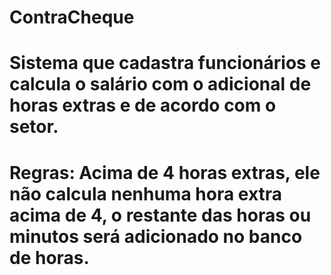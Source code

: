 # ContraCheque
# Sistema que cadastra funcionários e calcula o salário com o adicional de horas extras e de acordo com o setor.
# Regras: Acima de 4 horas extras, ele não calcula nenhuma hora extra acima de 4, o restante das horas ou minutos será adicionado no banco de horas.
